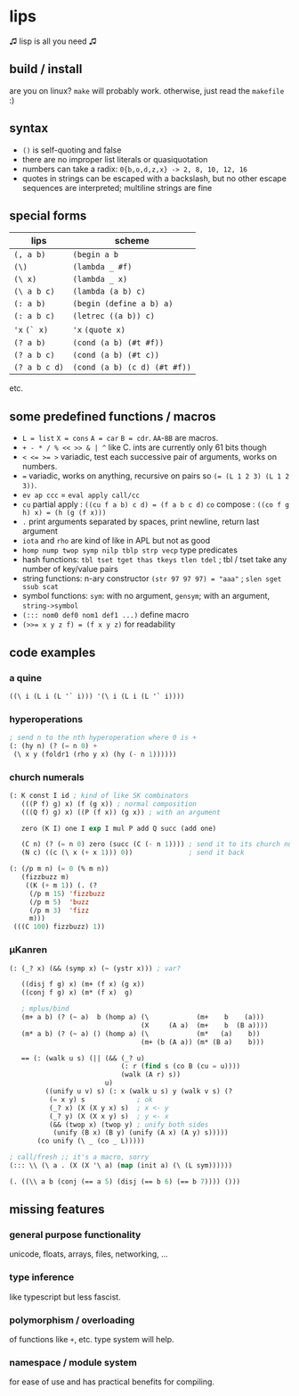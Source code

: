 # lips
♫ lisp is all you need ♫

## build / install
are you on linux? `make` will probably work. otherwise, just
read the `makefile` :)

## syntax
- `()` is self-quoting and false
- there are no improper list literals or quasiquotation
- numbers can take a radix: `0{b,o,d,z,x} -> 2, 8, 10, 12, 16`
- quotes in strings can be escaped with a backslash, but no other
  escape sequences are interpreted; multiline strings are fine

## special forms
|  lips       | scheme           |
|-------------|------------------|
|`(, a b)`    |`(begin a b`      |
|`(\)`        |`(lambda _ #f)`  |
|`(\ x)`      |`(lambda _ x)`    |
|`(\ a b c)`  |`(lambda (a b) c)`|
|`(: a b)`    |`(begin (define a b) a)`|
|`(: a b c)`  |`(letrec ((a b)) c)`|
|`'x` <code>(\` x)</code>|`'x` `(quote x)`  |
|`(? a b)`    |`(cond (a b) (#t #f))`|
|`(? a b c)`  |`(cond (a b) (#t c))`|
|`(? a b c d)`|`(cond (a b) (c d) (#t #f))`|

etc.

## some predefined functions / macros

- `L = list` `X = cons` `A = car` `B = cdr`.  `AA`-`BB` are macros.
- `+ - * / % << >> & | ^` like C. ints are currently only 61 bits though
- `< <= >= >` variadic, test each successive pair of arguments, works on numbers.
- `=` variadic, works on anything, recursive on pairs so `(= (L 1 2 3) (L 1 2 3))`.
- `ev ap ccc` = `eval apply call/cc`
- `cu` partial apply : `((cu f a b) c d) = (f a b c d)` `co` compose : `((co f g h) x) = (h (g (f x)))`
- `.` print arguments separated by spaces, print newline, return last argument
- `iota` and `rho` are kind of like in APL but not as good
- `homp nump twop symp nilp tblp strp vecp` type predicates
- hash functions: `tbl tset tget thas tkeys tlen tdel` ; tbl / tset take any number of key/value pairs
- string functions: n-ary constructor `(str 97 97 97) = "aaa"` ; `slen sget ssub scat`
- symbol functions: `sym`: with no argument, `gensym`; with an argument, `string->symbol`
- `(::: nom0 def0 nom1 def1 ...)` define macro
- `(>>= x y z f) = (f x y z)` for readability

## code examples

### a quine
```lisp
((\ i (L i (L '` i))) '(\ i (L i (L '` i))))
```

### hyperoperations
```lisp
; send n to the nth hyperoperation where 0 is +
(: (hy n) (? (= n 0) +
 (\ x y (foldr1 (rho y x) (hy (- n 1))))))
```

### church numerals
```lisp
(: K const I id ; kind of like SK combinators
   (((P f) g) x) (f (g x)) ; normal composition
   (((Q f) g) x) ((P (f x)) (g x)) ; with an argument

   zero (K I) one I exp I mul P add Q succ (add one)

   (C n) (? (= n 0) zero (succ (C (- n 1)))) ; send it to its church numeral
   (N c) ((c (\ x (+ x 1))) 0))              ; send it back

(: (/p m n) (= 0 (% m n))
   (fizzbuzz m)
    ((K (+ m 1)) (. (?
     (/p m 15) 'fizzbuzz
     (/p m 5)  'buzz
     (/p m 3)  'fizz
     m)))
 (((C 100) fizzbuzz) 1))
```

### μKanren
```lisp
(: (_? x) (&& (symp x) (~ (ystr x))) ; var?

   ((disj f g) x) (m+ (f x) (g x))
   ((conj f g) x) (m* (f x)  g)

   ; mplus/bind
   (m+ a b) (? (~ a)  b (homp a) (\            (m+    b    (a)))
                                 (X     (A a)  (m+    b  (B a))))
   (m* a b) (? (~ a) () (homp a) (\            (m*   (a)    b))
                                 (m+ (b (A a)) (m* (B a)    b)))

   == (: (walk u s) (|| (&& (_? u)
                            (: r (find s (co B (cu = u))))
                            (walk (A r) s))
                        u)
         ((unify u v) s) (: x (walk u s) y (walk v s) (?
          (= x y) s             ; ok
          (_? x) (X (X y x) s)  ; x <- y
          (_? y) (X (X x y) s)  ; y <- x
          (&& (twop x) (twop y) ; unify both sides
           (unify (B x) (B y) (unify (A x) (A y) s)))))
       (co unify (\ _ (co _ L)))))

; call/fresh ;; it's a macro, sorry
(::: \\ (\ a . (X (X '\ a) (map (init a) (\ (L sym))))))

(. ((\\ a b (conj (== a 5) (disj (== b 6) (== b 7)))) ()))
```

## missing features
### general purpose functionality
unicode, floats, arrays, files, networking, ...

### type inference
like typescript but less fascist.

### polymorphism / overloading
of functions like `+`, etc. type system will help.

### namespace / module system
for ease of use and has practical benefits for compiling.
